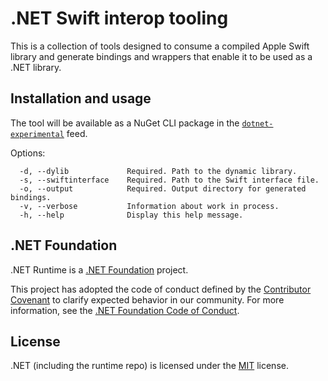 # .NET Swift interop tooling

This is a collection of tools designed to consume a compiled Apple Swift library and generate bindings and wrappers that enable it to be used as a .NET library.

## Installation and usage

The tool will be available as a NuGet CLI package in the [`dotnet-experimental`](https://dev.azure.com/dnceng/public/_packaging?_a=feed&feed=dotnet-experimental) feed.

Options:
```
  -d, --dylib             Required. Path to the dynamic library.
  -s, --swiftinterface    Required. Path to the Swift interface file.
  -o, --output            Required. Output directory for generated bindings.
  -v, --verbose           Information about work in process.
  -h, --help              Display this help message.
```

## .NET Foundation

.NET Runtime is a [.NET Foundation](https://www.dotnetfoundation.org/projects) project.

This project has adopted the code of conduct defined by the [Contributor Covenant](http://contributor-covenant.org/) to clarify expected behavior in our community. For more information, see the [.NET Foundation Code of Conduct](http://www.dotnetfoundation.org/code-of-conduct).

## License

.NET (including the runtime repo) is licensed under the [MIT](LICENSE.TXT) license.
